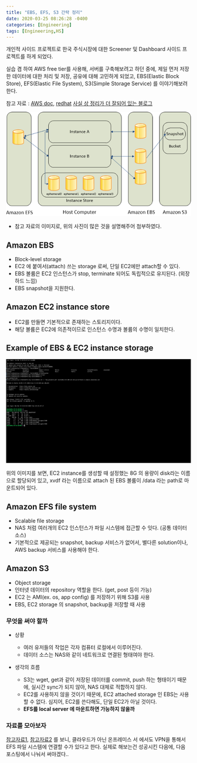 ```yaml
---
title: "EBS, EFS, S3 간략 정리"
date: 2020-03-25 08:26:28 -0400
categories: [Engineering]
tags: [Engineering,HS]
---
```


개인적 사이드 프로젝트로 한국 주식시장에 대한 Screener 및 Dashboard 사이드 프로젝트를 하게 되었다.
 
실습 겸 하여 AWS free tier를 사용해, 서버를 구축해보려고 하던 중에, 제일 먼저 저장한 데이터에 대한 처리 및 저장, 공유에 대해 고민하게 되었고, 
EBS(Elastic Block Store), EFS(Elastic File System), S3(Simple Storage Service) 를 이야기해보려 한다. 

참고 자료 : [AWS doc](https://docs.aws.amazon.com/ko_kr/AWSEC2/latest/UserGuide/Storage.html),
[redhat](https://www.redhat.com/ko/topics/data-storage/file-block-object-storage)
[사실 상 정리가 더 잘되어 있는 블로그](https://sarc.io/index.php/aws/1789-s3-vs-ebs-vs-efs)


![Alt text](/images/post_img/ebs_efs_s3.png)
* 참고 자료의 이미지로, 위의 사진이 많은 것을 설명해주어 첨부하였다.

## Amazon EBS

- Block-level storage 
- EC2 에 붙여서(attach) 쓰는 storage 로써, 단일 EC2에만 attach할 수 있다. 
- EBS 볼륨은 EC2 인스턴스가 stop, terminate 되어도 독립적으로 유지된다. (외장 하드 느낌)
- EBS snapshot을 지원한다. 


## Amazon EC2 instance store 

- EC2를 만들면 기본적으로 존재하는 스토리지이다. 
- 해당 볼륨은 EC2에 의존적이므로 인스턴스 수명과 볼륨의 수명이 일치한다. 


## Example of EBS & EC2 instance storage
![Alt text](/images/post_img/aws_terminal.png) 
 
위의 이미지를 보면, EC2 instance를 생성할 때 설정했는 8G 의 용량이 disk라는 이름으로 할당되어 있고,
 xvdf 라는 이름으로 attach 된 EBS 볼륨이 /data 라는 path로 마운트되어 있다.

## Amazon EFS file system 

- Scalable file storage 
- NAS 처럼 여러개의 EC2 인스턴스가 파일 시스템에 접근할 수 잇다. (공통 데이터 소스)
- 기본적으로 제공되는 snapshot, backup 서비스가 없어서, 별다른 solution이나, AWS backup 서비스를 사용해야 한다.

## Amazon S3

- Object storage 
- 인터넷 데이터의 repository 역할을 한다. (get, post 등이 가능)
- EC2 는 AMI(ex. os, app config) 를 저장하기 위해 S3를 사용
- EBS, EC2 storage 의 snapshot, backup을 저장할 때 사용

### 무엇을 써야 할까

- 상황 
    - 여러 유저들의 작업은 각자 컴퓨터 로컬에서 이루어진다.
    - 데이터 소스는 NAS와 같이 네트워크로 연결된 형태여야 한다. 

- 생각의 흐름
    - S3는 wget, get과 같이 저장된 데이터를 commit, push 하는 형태이기 때문에, 실시간 sync가 되지 않아, NAS 대체로 적합하지 않다.
    - EC2를 사용하지 않을 것이기 때문에, EC2 attached storage 인 EBS는 사용할 수 없다. 심지어, EC2를 쓴다해도, 단일 EC2가 아닐 것이다.
    - **EFS를 local server 에 마운트하면 가능하지 않을까**
    
### 자료를 모아보자

[참고자료1](https://aws.amazon.com/ko/about-aws/whats-new/2018/10/amazon-efs-now-supports-aws-vpn-and-inter-region-vpc-peering/), 
[참고자료2](https://forums.aws.amazon.com/thread.jspa?threadID=248354)
를 보니, 클라우드가 아닌 온프레미스 서 에서도 VPN을 통해서 EFS 파일 시스템에 연결할 수가 있다고 한다.
실제로 해보는건 성공시킨 다음에, 다음 포스팅에서 나눠서 써야겠다.. 

